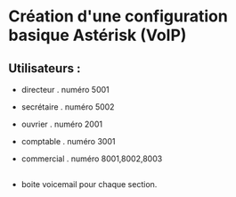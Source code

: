 # Création d'une configuration basique Astérisk (VoIP)

## Utilisateurs : 

- directeur . numéro 5001

- secrétaire . numéro 5002

- ouvrier . numéro 2001

- comptable . numéro 3001

- commercial . numéro 8001,8002,8003

##

- boite voicemail pour chaque section.
